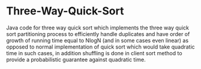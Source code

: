 # Three-Way-Quick-Sort
Java code for three way quick sort which implements the three way quick sort partitioning process to efficiently handle duplicates and have order of growth of running time equal to NlogN (and in some cases even linear) as opposed to normal implementation of quick sort which would take quadratic time in such cases, in addition shuffling is done in client sort method to provide a probabilistic guarantee against quadratic time.  
